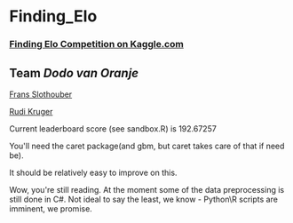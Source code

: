 Finding_Elo
===========

### [Finding Elo Competition on Kaggle.com](http://www.kaggle.com/c/finding-elo)

## Team _Dodo van Oranje_
[Frans Slothouber](http://www.kaggle.com/users/46833/frans-slothouber)

[Rudi Kruger](http://www.kaggle.com/users/54720/rudi-kruger)


Current leaderboard score (see sandbox.R) is 192.67257

You'll need the caret package(and gbm, but caret takes care of that if need be).

It should be relatively easy to improve on this.

Wow, you're still reading. At the moment some of the data preprocessing is still done in C#.
Not ideal to say the least, we know - Python\R scripts are imminent, we promise.



